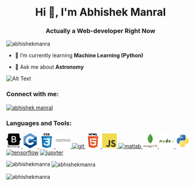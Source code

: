 <h1 align="center">Hi 👋, I'm Abhishek Manral</h1>
<h3 align="center">Actually a Web-developer Right Now</h3>

<p align="left"> <img src="https://komarev.com/ghpvc/?username=abhishekmanra&label=Profile%20views&color=0e75b6&style=flat" alt="abhishekmanra" /> </p>



- 🌱 I’m currently learning **Machine Learning (Python)**

- 💬 Ask me about **Astronomy**

![Alt Text](https://i.pinimg.com/originals/5e/ec/9f/5eec9ff83a549b1a11fba7f815cc7182.gif)

<h3 align="left">Connect with me:</h3>
<p align="left">
<a href="https://linkedin.com/in/abhishek manral" target="blank"><img align="center" src="https://raw.githubusercontent.com/rahuldkjain/github-profile-readme-generator/master/src/images/icons/Social/linked-in-alt.svg" alt="abhishek manral" height="30" width="40" /></a>
</p>

<h3 align="left">Languages and Tools:</h3>
<p align="left"> <a href="https://getbootstrap.com" target="_blank" rel="noreferrer"> <img src="https://raw.githubusercontent.com/devicons/devicon/master/icons/bootstrap/bootstrap-plain-wordmark.svg" alt="bootstrap" width="40" height="40"/> </a> <a href="https://www.w3schools.com/cpp/" target="_blank" rel="noreferrer"> <img src="https://raw.githubusercontent.com/devicons/devicon/master/icons/cplusplus/cplusplus-original.svg" alt="cplusplus" width="40" height="40"/> </a> <a href="https://www.w3schools.com/css/" target="_blank" rel="noreferrer"> <img src="https://raw.githubusercontent.com/devicons/devicon/master/icons/css3/css3-original-wordmark.svg" alt="css3" width="40" height="40"/> </a> <a href="https://expressjs.com" target="_blank" rel="noreferrer"> <img src="https://raw.githubusercontent.com/devicons/devicon/master/icons/express/express-original-wordmark.svg" alt="express" width="40" height="40"/> </a> <a href="https://git-scm.com/" target="_blank" rel="noreferrer"> <img src="https://www.vectorlogo.zone/logos/git-scm/git-scm-icon.svg" alt="git" width="40" height="40"/> </a> <a href="https://www.w3.org/html/" target="_blank" rel="noreferrer"> <img src="https://raw.githubusercontent.com/devicons/devicon/master/icons/html5/html5-original-wordmark.svg" alt="html5" width="40" height="40"/> </a> <a href="https://developer.mozilla.org/en-US/docs/Web/JavaScript" target="_blank" rel="noreferrer"> <img src="https://raw.githubusercontent.com/devicons/devicon/master/icons/javascript/javascript-original.svg" alt="javascript" width="40" height="40"/> </a> <a href="https://www.mathworks.com/" target="_blank" rel="noreferrer"> <img src="https://upload.wikimedia.org/wikipedia/commons/2/21/Matlab_Logo.png" alt="matlab" width="40" height="40"/> </a> <a href="https://www.mongodb.com/" target="_blank" rel="noreferrer"> <img src="https://raw.githubusercontent.com/devicons/devicon/master/icons/mongodb/mongodb-original-wordmark.svg" alt="mongodb" width="40" height="40"/> </a> <a href="https://nodejs.org" target="_blank" rel="noreferrer"> <img src="https://raw.githubusercontent.com/devicons/devicon/master/icons/nodejs/nodejs-original-wordmark.svg" alt="nodejs" width="40" height="40"/> </a> <a href="https://www.python.org" target="_blank" rel="noreferrer"> <img src="https://raw.githubusercontent.com/devicons/devicon/master/icons/python/python-original.svg" alt="python" width="40" height="40"/> </a> <a href="https://www.tensorflow.org" target="_blank" rel="noreferrer"> <img src="https://www.vectorlogo.zone/logos/tensorflow/tensorflow-icon.svg" alt="tensorflow" width="40" height="40"/></a>  <a href="https://jupyter.org" target="_blank" rel="noreferrer"> <img src="https://www.vectorlogo.zone/logos/jupyter/jupyter-ar21.svg" alt="jupyter" width="100" height="50"/> </a> </p>

<p><img align="left" src="https://github-readme-stats.vercel.app/api/top-langs?username=abhishekmanra&show_icons=true&locale=en&layout=compact" alt="abhishekmanra" /></p>

<p>&nbsp;<img align="center" src="https://github-readme-stats.vercel.app/api?username=abhishekmanra&show_icons=true&locale=en" alt="abhishekmanra" /></p>

<p><img align="center" src="https://github-readme-streak-stats.herokuapp.com/?user=abhishekmanra&" alt="abhishekmanra" /></p>
